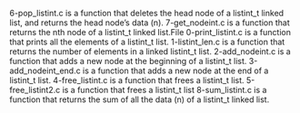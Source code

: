6-pop_listint.c is a function that deletes the head node of a listint_t linked list, and returns the head node’s data (n).
7-get_nodeint.c is a function that returns the nth node of a listint_t linked list.File 0-print_listint.c is a function that prints all the elements of a listint_t list.
1-listint_len.c is a function that returns the number of elements in a linked listint_t list.
2-add_nodeint.c is a function that adds a new node at the beginning of a listint_t list.
3-add_nodeint_end.c is a function that adds a new node at the end of a listint_t list.
4-free_listint.c is a function that frees a listint_t list.
5-free_listint2.c is a function that frees a listint_t list
8-sum_listint.c is a function that returns the sum of all the data (n) of a listint_t linked list.
